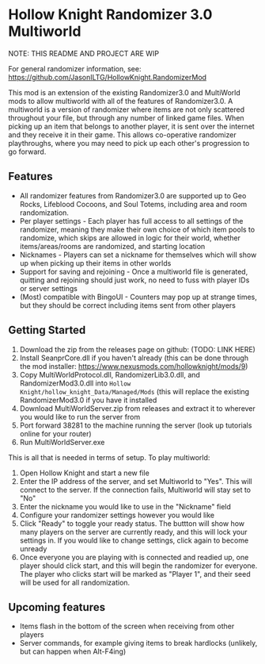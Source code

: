 # Hollow Knight Randomizer 3.0 Multiworld

NOTE: THIS README AND PROJECT ARE WIP

For general randomizer information, see: https://github.com/JasonILTG/HollowKnight.RandomizerMod

This mod is an extension of the existing Randomizer3.0 and MultiWorld mods to allow multiworld with all of the features of Randomizer3.0. A multiworld is a version of randomizer where items are not only scattered throughout your file, but through any number of linked game files. When picking up an item that belongs to another player, it is sent over the internet and they receive it in their game. This allows co-operative randomizer playthroughs, where you may need to pick up each other's progression to go forward.

## Features
- All randomizer features from Randomizer3.0 are supported up to Geo Rocks, Lifeblood Cocoons, and Soul Totems, including area and room randomization.
- Per player settings - Each player has full access to all settings of the randomizer, meaning they make their own choice of which item pools to randomize, which skips are allowed in logic for their world, whether items/areas/rooms are randomized, and starting location
- Nicknames - Players can set a nickname for themselves which will show up when picking up their items in other worlds
- Support for saving and rejoining - Once a multiworld file is generated, quitting and rejoining should just work, no need to fuss with player IDs or server settings
- (Most) compatible with BingoUI - Counters may pop up at strange times, but they should be correct including items sent from other players

## Getting Started
1. Download the zip from the releases page on github: (TODO: LINK HERE)
2. Install SeanprCore.dll if you haven't already (this can be done through the mod installer: https://www.nexusmods.com/hollowknight/mods/9)
3. Copy MultiWorldProtocol.dll, RandomizerLib3.0.dll, and RandomizerMod3.0.dll into `Hollow Knight/hollow_knight_Data/Managed/Mods` (this will replace the existing RandomizerMod3.0 if you have it installed
4. Download MultiWorldServer.zip from releases and extract it to wherever you would like to run the server from
5. Port forward 38281 to the machine running the server (look up tutorials online for your router)
6. Run MultiWorldServer.exe

This is all that is needed in terms of setup. To play multiworld:

1. Open Hollow Knight and start a new file
2. Enter the IP address of the server, and set Multiworld to "Yes". This will connect to the server. If the connection fails, Multiworld will stay set to "No"
3. Enter the nickname you would like to use in the "Nickname" field
4. Configure your randomizer settings however you would like
5. Click "Ready" to toggle your ready status. The buttton will show how many players on the server are currently ready, and this will lock your settings in. If you would like to change settings, click again to become unready
6. Once everyone you are playing with is connected and readied up, one player should click start, and this will begin the randomizer for everyone. The player who clicks start will be marked as "Player 1", and their seed will be used for all randomization.

## Upcoming features
- Items flash in the bottom of the screen when receiving from other players
- Server commands, for example giving items to break hardlocks (unlikely, but can happen when Alt-F4ing)
